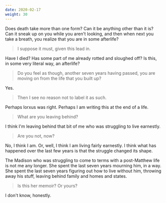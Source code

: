 ```yaml
---
date: 2020-02-17
weight: 30
---
```


Does death take more than one form? Can it be anything other than it is? Can it sneak up on you while you aren't looking, and then when next you take a breath, you realize that you are in some afterlife?

> I suppose it must, given this lead in.

Have I died? Has some part of me already rotted and sloughed off? Is this, in some very literal way, an afterlife?

> Do you feel as though, another seven years having passed, you are moving on from the life that you built up?

Yes.

> Then I see no reason not to label it as such.

Perhaps lorxus was right. Perhaps I am writing this at the end of a life.

> What are you leaving behind?

I think I'm leaving behind that bit of me who was struggling to live earnestly.

> Are you not, now?

No, I think I am. Or, well, I think I am living fairly earnestly. I think what has happened over the last few years is that the struggle changed its shape.

The Madison who was struggling to come to terms with a post-Matthew life is not me any longer. She spent the last seven years mourning him, in a way. She spent the last seven years figuring out how to live without him, throwing away his stuff, leaving behind family and homes and states.

> Is this her memoir? Or yours?

I don't know, honestly.
